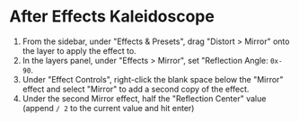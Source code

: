 # After Effects Kaleidoscope

1. From the sidebar, under "Effects & Presets", drag "Distort > Mirror" onto the layer to apply the effect to.
2. In the layers panel, under "Effects > Mirror", set "Reflection Angle: `0x-90`.
3. Under "Effect Controls", right-click the blank space below the "Mirror" effect and select "Mirror" to add a second copy of the effect.
4. Under the second Mirror effect, half the "Reflection Center" value (append `/ 2` to the current value and hit enter)